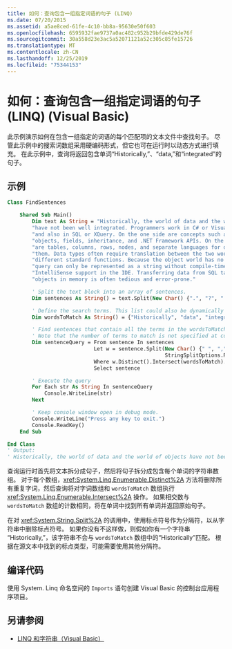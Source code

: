```yaml
---
title: 如何：查询包含一组指定词语的句子 (LINQ)
ms.date: 07/20/2015
ms.assetid: a5ae8ced-61fe-4c10-bb8a-95630e50f603
ms.openlocfilehash: 6595932fae9737a0ac482c952b29bfde429de76f
ms.sourcegitcommit: 30a558d23e3ac5a52071121a52c305c85fe15726
ms.translationtype: MT
ms.contentlocale: zh-CN
ms.lasthandoff: 12/25/2019
ms.locfileid: "75344153"
---
```

# <a name="how-to-query-for-sentences-that-contain-a-specified-set-of-words-linq-visual-basic"></a>如何：查询包含一组指定词语的句子 (LINQ) (Visual Basic)

此示例演示如何在包含一组指定的词语的每个匹配项的文本文件中查找句子。 尽管此示例中的搜索词数组采用硬编码形式，但它也可在运行时以动态方式进行填充。 在此示例中，查询将返回包含单词“Historically,”、“data,”和“integrated”的句子。

## <a name="example"></a>示例

```vb
Class FindSentences

    Shared Sub Main()
        Dim text As String = "Historically, the world of data and the world of objects " &
        "have not been well integrated. Programmers work in C# or Visual Basic " &
        "and also in SQL or XQuery. On the one side are concepts such as classes, " &
        "objects, fields, inheritance, and .NET Framework APIs. On the other side " &
        "are tables, columns, rows, nodes, and separate languages for dealing with " &
        "them. Data types often require translation between the two worlds; there are " &
        "different standard functions. Because the object world has no notion of query, a " &
        "query can only be represented as a string without compile-time type checking or " &
        "IntelliSense support in the IDE. Transferring data from SQL tables or XML trees to " &
        "objects in memory is often tedious and error-prone."

        ' Split the text block into an array of sentences.
        Dim sentences As String() = text.Split(New Char() {".", "?", "!"})

        ' Define the search terms. This list could also be dynamically populated at runtime
        Dim wordsToMatch As String() = {"Historically", "data", "integrated"}

        ' Find sentences that contain all the terms in the wordsToMatch array
        ' Note that the number of terms to match is not specified at compile time
        Dim sentenceQuery = From sentence In sentences
                            Let w = sentence.Split(New Char() {" ", ",", ".", ";", ":"},
                                                   StringSplitOptions.RemoveEmptyEntries)
                            Where w.Distinct().Intersect(wordsToMatch).Count = wordsToMatch.Count()
                            Select sentence

        ' Execute the query
        For Each str As String In sentenceQuery
            Console.WriteLine(str)
        Next

        ' Keep console window open in debug mode.
        Console.WriteLine("Press any key to exit.")
        Console.ReadKey()
    End Sub

End Class
' Output:
' Historically, the world of data and the world of objects have not been well integrated
```

查询运行时首先将文本拆分成句子，然后将句子拆分成包含每个单词的字符串数组。 对于每个数组，<xref:System.Linq.Enumerable.Distinct%2A> 方法将删除所有重复字词，然后查询将对字词数组和 `wordsToMatch` 数组执行 <xref:System.Linq.Enumerable.Intersect%2A> 操作。 如果相交数与 `wordsToMatch` 数组的计数相同，将在单词中找到所有单词并返回原始句子。

在对 <xref:System.String.Split%2A> 的调用中，使用标点符号作为分隔符，以从字符串中删除标点符号。 如果你没有不这样做，则假如你有一个字符串 “Historically,”，该字符串不会与 `wordsToMatch` 数组中的“Historically”匹配。 根据在源文本中找到的标点类型，可能需要使用其他分隔符。

## <a name="compile-the-code"></a>编译代码

使用 System. Linq 命名空间的 `Imports` 语句创建 Visual Basic 的控制台应用程序项目。

## <a name="see-also"></a>另请参阅

- [LINQ 和字符串（Visual Basic）](../../../../visual-basic/programming-guide/concepts/linq/linq-and-strings.md)
